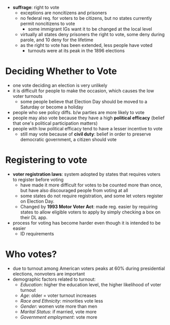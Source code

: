 - **suffrage**: right to vote
	- exceptions are noncitizens and prisoners
	- no federal req. for voters to be citizens, but no states currently permit noncitizens to vote
		- some immigrant IGs want it to be changed at the local level
	- virtually all states deny prisoners the right to vote, some deny during parole, and 10 deny for the lifetime
	- as the right to vote has been extended, less people have voted
		- turnouts were at its peak in the 1896 elections
# Deciding Whether to Vote
- one vote deciding an election is very unlikely
- it is difficult for people to make the occasion, which causes the low voter turnouts
	- some people believe that Election Day should be moved to a Saturday or become a holiday
- people who see policy diffs. b/w parties are more likely to vote
- people may also vote because they have a high **political efficacy** (belief that one's political participation matters)
- people with low political efficacy tend to have a lesser incentive to vote
	- still may vote because of **civil duty**: belief in order to preserve democratic government, a citizen should vote
# Registering to vote
- **voter registration laws**: system adopted by states that requires voters to register before voting
	- have made it more difficult for votes to be counted more than once, but have also discouraged people from voting at all
	- some states do not require registration, and some let voters register on Election Day.
	- Changed by **1993 Motor Voter Act**: made reg. easier by requiring states to allow eligible voters to apply by simply checking a box on their DL app.
- process for voting has become harder even though it is intended to be easier
	- ID requirements

# Who votes?
- due to turnout among American voters peaks at 60% during presidential elections, nonvoters are important
- demographic factors related to turnout: 
	- *Education*: higher the education level, the higher likelihood of voter turnout
	- *Age*: older = voter turnout increases
	- *Race and Ethnicity*: minorities vote less
	- *Gender*: women vote more than men
	- *Marital Status*:  if married, vote more
	- *Government employment*: vote more